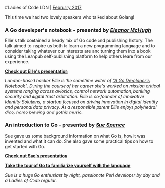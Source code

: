 #Ladies of Code LDN | [February 2017](https://www.meetup.com/Ladies-of-Code-UK/events/236921976/)

This time we had two lovely speakers who talked about Golang!


### A Go developer's notebook - presented by [_Eleanor McHugh_](https://twitter.com/feyeleanor)

Ellie's talk contained a heady mix of Go code and publishing history. The talk aimed to inspire us both to learn a new programming language and to consider taking whatever our interests are and turning them into a book using the Leanpub self-publishing platform to help others learn from our experience.

[**Check out Ellie's presentation**](http://www.slideshare.net/feyeleanor/finding-a-useful-outlet-for-my-many-adventures-in-go)

_London-based hacker Ellie is the sometime writer of ["A Go Developer's Notebook"](https://leanpub.com/GoNotebook). During the course of her career she's worked on mission critical systems ranging across avionics, control network automation, banking security and digital trust arbitration. Ellie is co-founder of Innovative Identity Solutions, a startup focused on driving innovation in digital identity and personal data privacy. As a responsible parent Ellie enjoys polyhedral dice, home brewing and gothic music._


### An introduction to Go - presented by [_Sue Spence_](https://twitter.com/virtualsue)

Sue gave us some background information on what Go is, how it was invented and what it can do. She also gave some practical tips on how to get started with Go.

[**Check out Sue's presentation**](https://docs.google.com/presentation/d/1Pf-ldRmLv2aaNKS2nsajBO90MpyR7YH-ZUD1FhLcK4c/edit?ts=58a5b53d#slide=id.gcb9a0b074_1_0)

[**Take the tour of Go to familiarize yourself with the language**](https://tour.golang.org/welcome/1)

_Sue is a huge Go enthusiast by night, passionate Perl developer by day and a Ladies of Code regular._

